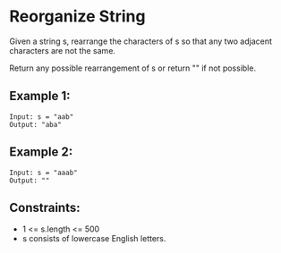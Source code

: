 # Reorganize String

Given a string s, rearrange the characters of s so that any two adjacent characters are not the same.

Return any possible rearrangement of s or return "" if not possible.

## Example 1:

```
Input: s = "aab"
Output: "aba"
```

## Example 2:

```
Input: s = "aaab"
Output: ""
```

## Constraints:

- 1 <= s.length <= 500
- s consists of lowercase English letters.
